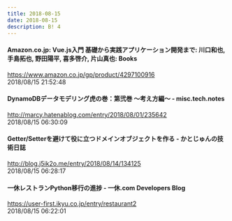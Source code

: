 ```yaml
---
title: 2018-08-15
date: 2018-08-15
description: B! 4
---
```


#### Amazon.co.jp: Vue.js入門 基礎から実践アプリケーション開発まで: 川口和也, 手島拓也, 野田陽平, 喜多啓介, 片山真也: Books
https://www.amazon.co.jp/gp/product/4297100916<br>
2018/08/15 21:52:48<br>


#### DynamoDBデータモデリング虎の巻：第弐巻 〜考え方編〜 - misc.tech.notes
http://marcy.hatenablog.com/entry/2018/08/01/235642<br>
2018/08/15 06:30:09<br>


#### Getter/Setterを避けて役に立つドメインオブジェクトを作る - かとじゅんの技術日誌
http://blog.j5ik2o.me/entry/2018/08/14/134125<br>
2018/08/15 06:28:17<br>


#### 一休レストランPython移行の進捗 - 一休.com Developers Blog
https://user-first.ikyu.co.jp/entry/restaurant2<br>
2018/08/15 06:22:01<br>


